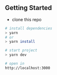 ## Getting Started
- clone this repo

```sh
# install dependencies
> yarn
# or
> yarn install

# start project
> yarn dev

# open in
http://localhost:3000
